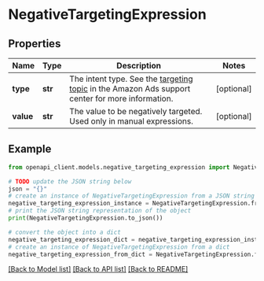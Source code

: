 # NegativeTargetingExpression


## Properties

Name | Type | Description | Notes
------------ | ------------- | ------------- | -------------
**type** | **str** | The intent type. See the [targeting topic](https://advertising.amazon.com/help#GQCBASRVERXSARL3) in the Amazon Ads support center for more information. | [optional] 
**value** | **str** | The value to be negatively targeted. Used only in manual expressions. | [optional] 

## Example

```python
from openapi_client.models.negative_targeting_expression import NegativeTargetingExpression

# TODO update the JSON string below
json = "{}"
# create an instance of NegativeTargetingExpression from a JSON string
negative_targeting_expression_instance = NegativeTargetingExpression.from_json(json)
# print the JSON string representation of the object
print(NegativeTargetingExpression.to_json())

# convert the object into a dict
negative_targeting_expression_dict = negative_targeting_expression_instance.to_dict()
# create an instance of NegativeTargetingExpression from a dict
negative_targeting_expression_from_dict = NegativeTargetingExpression.from_dict(negative_targeting_expression_dict)
```
[[Back to Model list]](../README.md#documentation-for-models) [[Back to API list]](../README.md#documentation-for-api-endpoints) [[Back to README]](../README.md)


